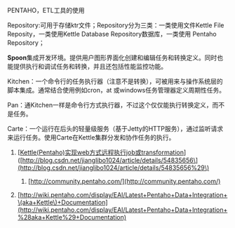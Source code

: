 PENTAHO，ETL工具的使用

Repository:可用于存储ktr文件；Repository分为三类：一类使用文件Kettle File Reposity，一类使用Kettle Database Repository数据库，一类使用 Pentaho Repository；









**Spoon**集成开发环境。提供用户图形界面化创建和编辑任务和转换定义。同时也能提供执行和调试任务和转换，并且还包括性能监控功能。

Kitchen：一个命令行的任务执行器（注意不是转换），可被用来与操作系统层的脚本集成。通常结合使用例如cron，at 或windows任务管理器定义周期性任务。

Pan：通Kitchen一样是命令行方式执行器，不过这个仅仅能执行转换定义，而不是任务。

Carte：一个运行在后头的轻量级服务（基于Jetty的HTTP服务），通过监听请求来运行任务。使用Carte在Kettle集群分发和协作任务的执行。

1. \[[Kettle\(Pentaho\)实现web方式远程执行job或transformation](http://blog.csdn.net/jianglibo1024/article/details/54835656)\]\([http://blog.csdn.net/jianglibo1024/article/details/54835656\](http://blog.csdn.net/jianglibo1024/article/details/54835656%29\)

   1. [http://community.pentaho.com/](http://community.pentaho.com/)

2. [http://wiki.pentaho.com/display/EAI/Latest+Pentaho+Data+Integration+\(aka+Kettle\)+Documentation](http://wiki.pentaho.com/display/EAI/Latest+Pentaho+Data+Integration+%28aka+Kettle%29+Documentation)



